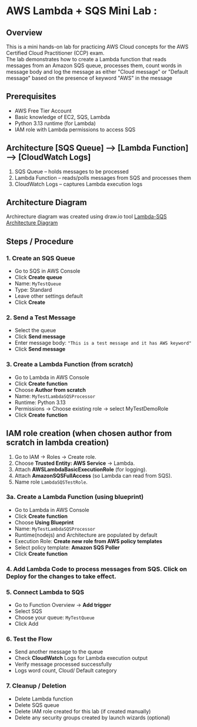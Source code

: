 # AWS Lambda + SQS Mini Lab : 

## Overview
This is a mini hands-on lab for practicing AWS Cloud concepts for the AWS Certified Cloud Practitioner (CCP) exam.  
The lab demonstrates how to create a Lambda function that reads messages from an Amazon SQS queue, processes them, 
count words in message body and log the message as either "Cloud message" or "Default message" based on the 
presence of keyword "AWS" in the message

## Prerequisites
- AWS Free Tier Account
- Basic knowledge of EC2, SQS, Lambda
- Python 3.13 runtime (for Lambda)
- IAM role with Lambda permissions to access SQS

## Architecture [SQS Queue] --> [Lambda Function] --> [CloudWatch Logs]
1. SQS Queue – holds messages to be processed
2. Lambda Function – reads/polls messages from SQS and processes them
3. CloudWatch Logs – captures Lambda execution logs

## Architecture Diagram
Archirecture diagram was created using draw.io tool
[Lambda-SQS Architecture Diagram](./Lamda-SQS-architecture-diagram.png)

## Steps / Procedure

### 1. Create an SQS Queue
- Go to SQS in AWS Console
- Click **Create queue**
- Name: `MyTestQueue`
- Type: Standard
- Leave other settings default
- Click **Create**
  
### 2. Send a Test Message
- Select the queue
- Click **Send message**
- Enter message body: `"This is a test message and it has AWS keyword"`
- Click **Send message**

### 3. Create a Lambda Function (from scratch)
- Go to Lambda in AWS Console
- Click **Create function**
- Choose **Author from scratch**
- Name: `MyTestLambdaSQSProcessor`
- Runtime: Python 3.13
- Permissions → Choose existing role → select MyTestDemoRole
- Click **Create function**

## IAM role creation (when chosen author from scratch in lambda creation)
1. Go to IAM → Roles → Create role.
2. Choose **Trusted Entity: AWS Service** → Lambda.
3. Attach **AWSLambdaBasicExecutionRole** (for logging).
4. Attach **AmazonSQSFullAccess** (so Lambda can read from SQS).
5. Name role `LambdaSQSTestRole`.

### 3a. Create a Lambda Function (using blueprint)
- Go to Lambda in AWS Console
- Click **Create function**
- Choose **Using Blueprint**
- Name: `MyTestLambdaSQSProcessor`
- Runtime(nodejs) and Architecture are populated by default
- Execution Role: **Create new role from AWS policy templates**
- Select policy template: **Amazon SQS Poller**
- Click **Create function**

### 4. Add Lambda Code to process messages from SQS. Click on Deploy for the changes to take effect.

### 5. Connect Lambda to SQS
- Go to Function Overview → **Add trigger**
- Select SQS
- Choose your queue: `MyTestQueue`
- Click Add

 ### 6. Test the Flow
- Send another message to the queue
- Check **CloudWatch** Logs for Lambda execution output
- Verify message processed successfully
- Logs word count, Cloud/ Default category

### 7. Cleanup / Deletion
- Delete Lambda function
- Delete SQS queue
- Delete IAM role created for this lab (if created manually)
- Delete any security groups created by launch wizards (optional)

